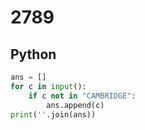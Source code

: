 # 2789

## Python

```python
ans = []
for c in input():
    if c not in "CAMBRIDGE":
        ans.append(c)
print(''.join(ans))

```
